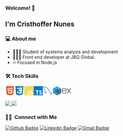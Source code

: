 ### Welcome! 👋
## I'm Cristhoffer Nunes
 
### 💻 About me
 
* 👨🏽‍🎓 Student of systems analysis and development 
* 👨🏾‍💻 Front end developer at JBQ Global.
* 🔥 Focused in Node.js 
 
### 🛠  Tech Skills
<p><img src="https://raw.githubusercontent.com/devicons/devicon/master/icons/html5/html5-original.svg" width="30" height="30" alt="" srcset=""><img src="https://raw.githubusercontent.com/devicons/devicon/master/icons/css3/css3-original.svg" width="30" height="30" alt="" srcset=""><img src="https://raw.githubusercontent.com/devicons/devicon/master/icons/javascript/javascript-plain.svg" width="30" height="30" alt="" srcset=""><img src="https://raw.githubusercontent.com/devicons/devicon/master/icons/typescript/typescript-original.svg" width="30" height="30" alt="" srcset=""><img src="https://raw.githubusercontent.com/devicons/devicon/master/icons/mysql/mysql-original.svg" width="30" height="30" alt="" srcset=""><img src="https://raw.githubusercontent.com/devicons/devicon/master/icons/sequelize/sequelize-original.svg" width="30" height="30" alt="" srcset=""><img src="https://raw.githubusercontent.com/devicons/devicon/master/icons/express/express-original.svg" width="30" height="30" alt="" srcset=""></p>

<p>
<a href="https://github.com/AVS1508">
  <img height="180em" src="https://github-readme-stats.vercel.app/api?username=cristhoffer-nunes&show_icons=true&theme=radical" />
  <img height="180em" src="https://github-readme-stats-eight-theta.vercel.app/api/top-langs/?username=cristhoffer-nunes&theme=radical&layout=compact&exclude_lang=java+r" />
</a>
</p>
 
<h3> 🤝🏻 &nbsp;Connect with Me </h3>

[![Github Badge](https://img.shields.io/badge/GitHub-100000?style=for-the-badge&logo=github&logoColor=whitelink=link_do_seu_perfil_no_github)](https://github.com/cristhoffer-nunes)
[![Linkedin Badge](https://img.shields.io/badge/LinkedIn-0077B5?style=for-the-badge&logo=linkedin&logoColor=white&link=https://www.linkedin.com/in/cristhoffer-nunes)](https://www.linkedin.com/in/cristhoffer-nunes)
[![Gmail Badge](https://img.shields.io/badge/Gmail-D14836?style=for-the-badge&logo=gmail&logoColor=white&link=mailto:cristhoffer.nunes.santos@gmail.com)](mailto:cristhoffer.nunes.santos@gmail.com)

 
